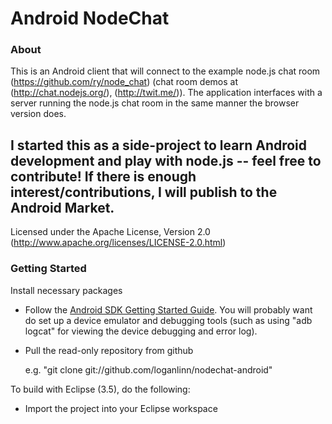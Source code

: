 # Android NodeChat #

### About ###

This is an Android client that will connect to the example node.js chat room (https://github.com/ry/node_chat) (chat room demos at (http://chat.nodejs.org/), (http://twit.me/)). The application interfaces with a server running the node.js chat room in the same manner the browser version does.

I started this as a side-project to learn Android development and play with node.js -- feel free to contribute! If there is enough interest/contributions, I will publish to the Android Market. 
-----------------------

Licensed under the Apache License, Version 2.0 (http://www.apache.org/licenses/LICENSE-2.0.html)

### Getting Started ###

Install necessary packages

* Follow the [Android SDK Getting Started Guide](http://developer.android.com/sdk/index.html).  You will probably want do set up a device emulator and debugging tools (such as using "adb logcat" for viewing the device debugging and error log).

* Pull the read-only repository from github

     e.g. "git clone git://github.com/loganlinn/nodechat-android"

To build with Eclipse (3.5), do the following:

* Import the project into your Eclipse workspace

